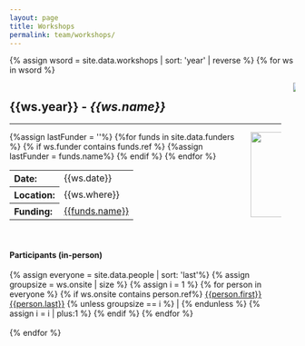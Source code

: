 ```yaml
---
layout: page
title: Workshops
permalink: team/workshops/
---
```


{% assign wsord = site.data.workshops | sort: 'year' | reverse %}
{% for ws in wsord %}
<section>
<div class="box">
<div class="columns">
	<div class="column is-three-fifths">
		<h2> {{ws.year}} - <em>{{ws.name}}</em></h2>
		<hr>
		<div class="columns">
			<div class="column is-two-thirds">
			<table>
				<tr> 
				<th style="text-align: left">Date: </th>
				<td>{{ws.date}} </td>
				</tr>
				<tr> 
				<th style="text-align: left">Location: </th>
				<td>{{ws.where}} </td>
				</tr>
				<tr> 
				<th style="text-align: left">Funding: </th>
				{%assign lastFunder = ''%}
				{%for funds in site.data.funders %}
				{% if ws.funder contains funds.ref %}
				<td><a href="{{site.url}}{{site.baseurl}}/team/funding/#{{funds.name | slugify}}">{{funds.name}}</a></td>
				{%assign lastFunder = funds.name%}
				{% endif %}
				{% endfor %}
				</tr>
			</table>
			</div>
			<div class="column is-one-third">
			<a href="{{site.url}}{{site.baseurl}}/team/funding/#{{lastFunder | slugify}}"><img src="{{site.url}}{{site.baseurl}}/{{ws.logo}}" width="150px"></a>
			</div>
		</div>
		<br>
		<h4>Participants (in-person)</h4>
		{% assign everyone = site.data.people | sort: 'last'%}
		{% assign groupsize = ws.onsite | size %}
		{% assign i = 1 %}
		{% for person in everyone %}
			{% if ws.onsite contains person.ref%}
		<a href="{{site.url}}{{site.baseurl}}/team/people/#{{ person.first | append: " " | append: person.last | slugify }}">{{person.first}} {{person.last}}</a> 
			{% unless groupsize == i %} | {% endunless %}
			{% assign i = i | plus:1 %}
			{% endif %}
		{% endfor %}
	</div>
	<div class="column is-two-fifth">
		<img src="{{site.url}}{{site.baseurl}}/{{ws.groupPhoto}}">
	</div>
</div>
</div>
</section>
<br>
{% endfor %}
